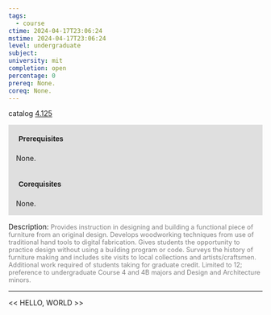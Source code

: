 ```yaml
---
tags:
  - course
ctime: 2024-04-17T23:06:24
mstime: 2024-04-17T23:06:24
level: undergraduate
subject: 
university: mit
completion: open
percentage: 0
prereq: None.
coreq: None.
---
```


catalog [4.125](http://student.mit.edu/catalog/m4a.html#4.125)

<span style="display: block; padding: 15px; background-color: rgb(100, 100, 100, 0.2);"><font id="m_prereq3033_0" style="display: block; font-family: Arial, sans-serif; font-weight: bold; padding: 5px">Prerequisites</font><br><span id="prereq3033_0">None.</span></span>
<span style="display: block; padding: 15px; background-color: rgb(100, 100, 100, 0.2);"><font id="m_coreq3033_0" style="display: block; font-family: Arial, sans-serif; font-weight: bold; padding: 5px">Corequisites</font><br><span id="coreq3033_0">None.</span></span>

<font style="">Description:</font>
<font style="color: grey; font-size: 0.8rem;">Provides instruction in designing and building a functional piece of furniture from an original design. Develops woodworking techniques from use of traditional hand tools to digital fabrication. Gives students the opportunity to practice design without using a building program or code. Surveys the history of furniture making and includes site visits to local collections and artists/craftsmen. Additional work required of students taking for graduate credit. Limited to 12; preference to undergraduate Course 4 and 4B majors and Design and Architecture minors.</font>



---

<< HELLO, WORLD >>
